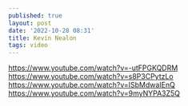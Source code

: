 ```yaml
---
published: true
layout: post
date: '2022-10-28 08:31'
title: Kevin Nealon
tags: video 
---
```

<https://www.youtube.com/watch?v=-utFPGKQDRM>  
<https://www.youtube.com/watch?v=s8P3CPytzLo>  
<https://www.youtube.com/watch?v=ISbMdwaIEnQ>  
<https://www.youtube.com/watch?v=9myNYPA3Z5Q>


